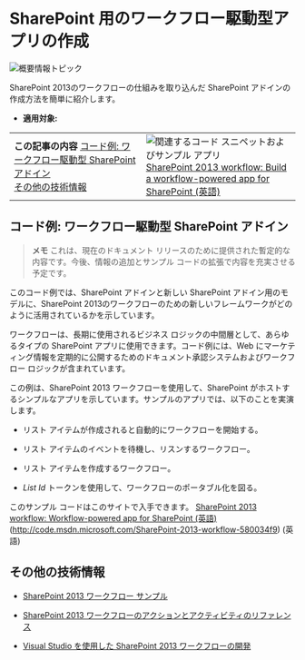 

# SharePoint 用のワークフロー駆動型アプリの作成

  
    
    
![概要情報トピック](images/mod_icon_badge_conoverview.png)
  
    
    

  
    
    

  
    
    
SharePoint 2013のワークフローの仕組みを取り込んだ SharePoint アドインの作成方法を簡単に紹介します。
 * **適用対象:**
  
    
    


|||
|:-----|:-----|
|**この記事の内容**      [コード例: ワークフロー駆動型 SharePoint アドイン](#WFappbk_sample)   <br/>   [その他の技術情報](#WFappbk_addres) <br/> |   ![関連するコード スニペットおよびサンプル アプリ](images/mod_icon_links_samples.png) <br/>  [SharePoint 2013 workflow: Build a workflow-powered app for SharePoint (英語)](http://code.msdn.microsoft.com/SharePoint-2013-workflow-580034f9) <br/> |
   

## コード例: ワークフロー駆動型 SharePoint アドイン
<a name="WFappbk_sample"> </a>


> **メモ**
> これは、現在のドキュメント リリースのために提供された暫定的な内容です。今後、情報の追加とサンプル コードの拡張で内容を充実させる予定です。 
  
    
    

このコード例では、SharePoint アドインと新しい SharePoint アドイン用のモデルに、SharePoint 2013のワークフローのための新しいフレームワークがどのように活用されているかを示しています。
  
    
    
ワークフローは、長期に使用されるビジネス ロジックの中間層として、あらゆるタイプの SharePoint アプリに使用できます。コード例には、Web にマーケティング情報を定期的に公開するためのドキュメント承認システムおよびワークフロー ロジックが含まれています。
  
    
    
この例は、SharePoint 2013 ワークフローを使用して、SharePoint がホストするシンプルなアプリを示しています。サンプルのアプリでは、以下のことを実演します。
  
    
    

- リスト アイテムが作成されると自動的にワークフローを開始する。
    
  
- リスト アイテムのイベントを待機し、リスンするワークフロー。
    
  
- リスト アイテムを作成するワークフロー。
    
  
-  _List Id_ トークンを使用して、ワークフローのポータブル化を図る。
    
  
このサンプル コードはこのサイトで入手できます。 [SharePoint 2013 workflow: Workflow-powered app for SharePoint (英語)](http://code.msdn.microsoft.com/SharePoint-2013-workflow-580034f9) (http://code.msdn.microsoft.com/SharePoint-2013-workflow-580034f9) (英語)
  
    
    

## その他の技術情報
<a name="WFappbk_addres"> </a>


-  [SharePoint 2013 ワークフロー サンプル](sharepoint-2013-workflow-samples.md)
    
  
-  [SharePoint 2013 ワークフローのアクションとアクティビティのリファレンス](workflow-actions-and-activities-reference-for-sharepoint-2013.md)
    
  
-  [Visual Studio を使用した SharePoint 2013 ワークフローの開発](develop-sharepoint-2013-workflows-using-visual-studio.md)
    
  

  
    
    